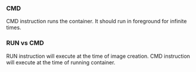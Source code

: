 ### CMD
CMD instruction runs the container. It should run in foreground for infinite times.

### RUN vs CMD
RUN instruction will execute at the time of image creation.
CMD instruction will execute at the time of running container.